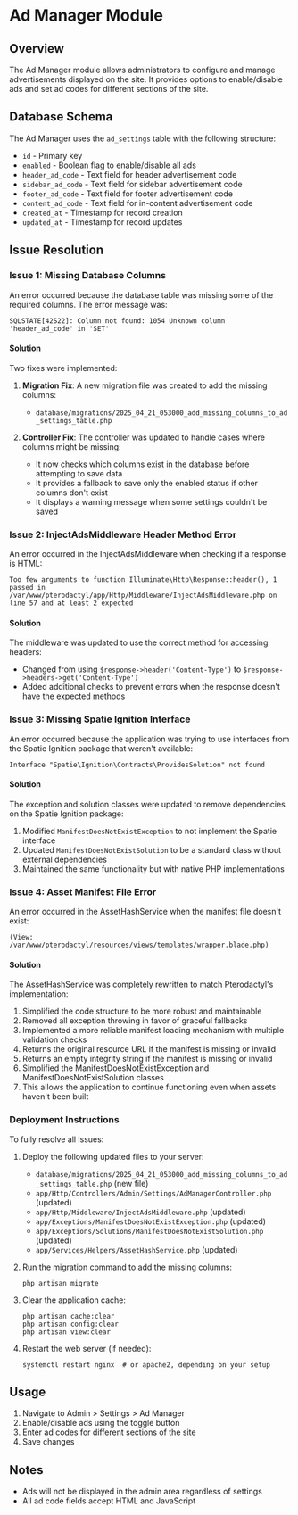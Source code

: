 # Ad Manager Module

## Overview
The Ad Manager module allows administrators to configure and manage advertisements displayed on the site. It provides options to enable/disable ads and set ad codes for different sections of the site.

## Database Schema
The Ad Manager uses the `ad_settings` table with the following structure:

- `id` - Primary key
- `enabled` - Boolean flag to enable/disable all ads
- `header_ad_code` - Text field for header advertisement code
- `sidebar_ad_code` - Text field for sidebar advertisement code
- `footer_ad_code` - Text field for footer advertisement code
- `content_ad_code` - Text field for in-content advertisement code
- `created_at` - Timestamp for record creation
- `updated_at` - Timestamp for record updates

## Issue Resolution
### Issue 1: Missing Database Columns
An error occurred because the database table was missing some of the required columns. The error message was:
```
SQLSTATE[42S22]: Column not found: 1054 Unknown column 'header_ad_code' in 'SET'
```

#### Solution
Two fixes were implemented:

1. **Migration Fix**: A new migration file was created to add the missing columns:
   - `database/migrations/2025_04_21_053000_add_missing_columns_to_ad_settings_table.php`

2. **Controller Fix**: The controller was updated to handle cases where columns might be missing:
   - It now checks which columns exist in the database before attempting to save data
   - It provides a fallback to save only the enabled status if other columns don't exist
   - It displays a warning message when some settings couldn't be saved

### Issue 2: InjectAdsMiddleware Header Method Error
An error occurred in the InjectAdsMiddleware when checking if a response is HTML:
```
Too few arguments to function Illuminate\Http\Response::header(), 1 passed in /var/www/pterodactyl/app/Http/Middleware/InjectAdsMiddleware.php on line 57 and at least 2 expected
```

#### Solution
The middleware was updated to use the correct method for accessing headers:
- Changed from using `$response->header('Content-Type')` to `$response->headers->get('Content-Type')`
- Added additional checks to prevent errors when the response doesn't have the expected methods

### Issue 3: Missing Spatie Ignition Interface
An error occurred because the application was trying to use interfaces from the Spatie Ignition package that weren't available:
```
Interface "Spatie\Ignition\Contracts\ProvidesSolution" not found
```

#### Solution
The exception and solution classes were updated to remove dependencies on the Spatie Ignition package:
1. Modified `ManifestDoesNotExistException` to not implement the Spatie interface
2. Updated `ManifestDoesNotExistSolution` to be a standard class without external dependencies
3. Maintained the same functionality but with native PHP implementations

### Issue 4: Asset Manifest File Error
An error occurred in the AssetHashService when the manifest file doesn't exist:
```
(View: /var/www/pterodactyl/resources/views/templates/wrapper.blade.php)
```

#### Solution
The AssetHashService was completely rewritten to match Pterodactyl's implementation:
1. Simplified the code structure to be more robust and maintainable
2. Removed all exception throwing in favor of graceful fallbacks
3. Implemented a more reliable manifest loading mechanism with multiple validation checks
4. Returns the original resource URL if the manifest is missing or invalid
5. Returns an empty integrity string if the manifest is missing or invalid
6. Simplified the ManifestDoesNotExistException and ManifestDoesNotExistSolution classes
7. This allows the application to continue functioning even when assets haven't been built

### Deployment Instructions
To fully resolve all issues:

1. Deploy the following updated files to your server:
   - `database/migrations/2025_04_21_053000_add_missing_columns_to_ad_settings_table.php` (new file)
   - `app/Http/Controllers/Admin/Settings/AdManagerController.php` (updated)
   - `app/Http/Middleware/InjectAdsMiddleware.php` (updated)
   - `app/Exceptions/ManifestDoesNotExistException.php` (updated)
   - `app/Exceptions/Solutions/ManifestDoesNotExistSolution.php` (updated)
   - `app/Services/Helpers/AssetHashService.php` (updated)

2. Run the migration command to add the missing columns:
   ```
   php artisan migrate
   ```

3. Clear the application cache:
   ```
   php artisan cache:clear
   php artisan config:clear
   php artisan view:clear
   ```

4. Restart the web server (if needed):
   ```
   systemctl restart nginx  # or apache2, depending on your setup
   ```

## Usage
1. Navigate to Admin > Settings > Ad Manager
2. Enable/disable ads using the toggle button
3. Enter ad codes for different sections of the site
4. Save changes

## Notes
- Ads will not be displayed in the admin area regardless of settings
- All ad code fields accept HTML and JavaScript